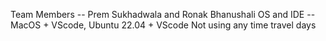 Team Members -- Prem Sukhadwala and Ronak Bhanushali
OS and IDE -- MacOS + VScode, Ubuntu 22.04 + VScode
Not using any time travel days